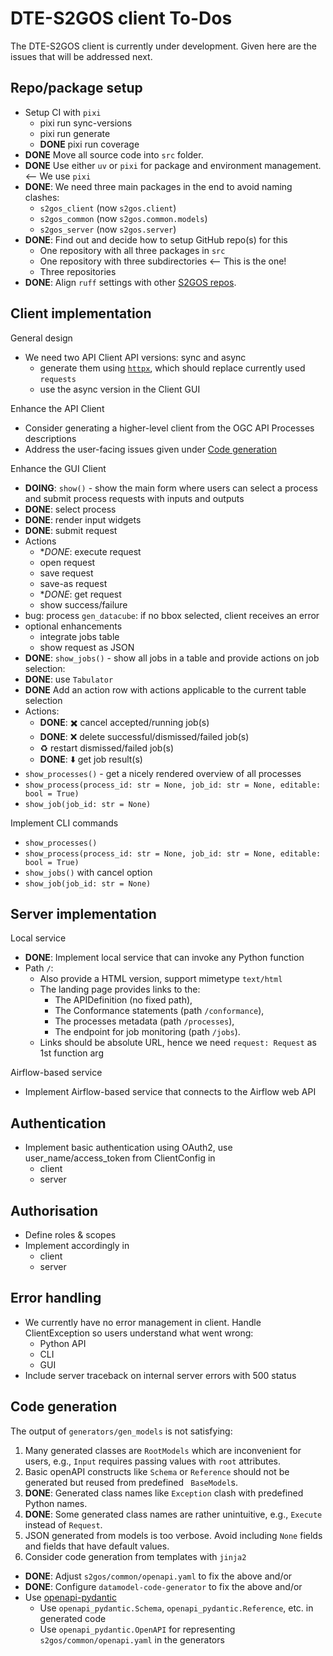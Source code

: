 # DTE-S2GOS client To-Dos

The DTE-S2GOS client is currently under development.
Given here are the issues that will be addressed next.

## Repo/package setup

* Setup CI with `pixi`
  - pixi run sync-versions
  - pixi run generate
  - **DONE** pixi run coverage
* **DONE** Move all source code into `src` folder.
* **DONE** Use either `uv` or `pixi` for package and environment management. <-- We use `pixi`
* **DONE**: We need three main packages in the end to avoid naming clashes:
  - `s2gos_client` (now `s2gos.client`)
  - `s2gos_common` (now `s2gos.common.models`)
  - `s2gos_server` (now `s2gos.server`)
* **DONE**: Find out and decide how to setup GitHub repo(s) for this
  - One repository with all three packages in `src`
  - One repository with three subdirectories  <-- This is the one!
  - Three repositories 
* **DONE**: Align `ruff` settings with other [S2GOS repos](https://github.com/s2gos-dev).

## Client implementation

General design

- We need two API Client API versions: sync and async
  - generate them using [`httpx`](https://github.com/encode/httpx), which 
    should replace currently used `requests`
  - use the async version in the Client GUI 

Enhance the API Client

- Consider generating a higher-level client from the 
  OGC API Processes descriptions
- Address the user-facing issues given under [Code generation](#code_generation)

Enhance the GUI Client

-  **DOING**: `show()` - show the main form where users can select a process 
  and submit process requests with inputs and outputs
  - **DONE**: select process
  - **DONE**: render input widgets
  - **DONE**: submit request
  - Actions
    - **DONE*: execute request 
    - open request 
    - save request 
    - save-as request
    - **DONE*: get request 
    - show success/failure
  - bug: process `gen_datacube`: if no bbox selected, client receives an error 
  - optional enhancements
    - integrate jobs table
    - show request as JSON
-  **DONE**: `show_jobs()` - show all jobs in a table and provide actions on job selection: 
  - **DONE**: use `Tabulator`
  - **DONE** Add an action row with actions applicable to the current table selection
  - Actions:
    - **DONE**: ✖️ cancel accepted/running job(s)
    - **DONE**: ❌ delete successful/dismissed/failed job(s)
    - ♻️️ restart dismissed/failed job(s)
    - **DONE**: ⬇️ get job result(s)
- `show_processes()` - get a nicely rendered overview of all processes 
- `show_process(process_id: str = None, job_id: str = None, editable: bool = True)`
- `show_job(job_id: str = None)`

Implement CLI commands
- `show_processes()`
- `show_process(process_id: str = None, job_id: str = None, editable: bool = True)`
- `show_jobs()` with cancel option
- `show_job(job_id: str = None)`

## Server implementation

Local service

- **DONE**: Implement local service that can invoke any Python function
- Path `/`:
  - Also provide a HTML version, support mimetype `text/html`
  - The landing page provides links to the:
    * The APIDefinition (no fixed path),
    * The Conformance statements (path `/conformance`),
    * The processes metadata (path `/processes`),
    * The endpoint for job monitoring (path `/jobs`).
  - Links should be absolute URL, hence we need `request: Request` as 1st function arg

Airflow-based service

- Implement Airflow-based service that connects to the Airflow web API

## Authentication

* Implement basic authentication using OAuth2, 
  use user_name/access_token from ClientConfig in
  - client 
  - server

## Authorisation

* Define roles & scopes
* Implement accordingly in
  - client 
  - server

## Error handling

* We currently have no error management in client. 
  Handle ClientException so users understand what went wrong:
  - Python API
  - CLI
  - GUI
* Include server traceback on internal server errors with 500 status

## Code generation

The output of `generators/gen_models` is not satisfying: 

1. Many generated classes are `RootModels` which are inconvenient for users, e.g.,
   `Input` requires passing values with `root` attributes.
2. Basic openAPI constructs like `Schema` or `Reference` should not be  
   generated but reused from predefined ` BaseModel`s.
3. **DONE**: Generated class names like `Exception` clash with predefined Python names.
4. **DONE**: Some generated class names are rather unintuitive, e.g., 
   `Execute` instead of `Request`.
5. JSON generated from models is too verbose. Avoid including `None` fields and 
   fields that have default values.
6. Consider code generation from templates with `jinja2`

- **DONE**: Adjust `s2gos/common/openapi.yaml` to fix the above and/or
- **DONE**: Configure `datamodel-code-generator` to fix the above and/or
- Use [openapi-pydantic](https://github.com/mike-oakley/openapi-pydantic)
  - Use `openapi_pydantic.Schema`, `openapi_pydantic.Reference`, etc. in generated code
  - Use `openapi_pydantic.OpenAPI` for representing `s2gos/common/openapi.yaml` in 
    the generators
